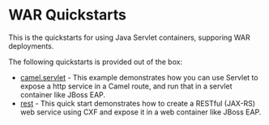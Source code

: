 WAR Quickstarts
===============

This is the quickstarts for using Java Servlet containers, supporing WAR deployments.

The following quickstarts is provided out of the box:

* [camel.servlet](camel-servlet) - This example demonstrates how you can use Servlet to expose a http service in a Camel route, and run that in a servlet container like JBoss EAP.
* [rest](rest) - This quick start demonstrates how to create a RESTful (JAX-RS) web service using CXF and expose it in a web container like JBoss EAP.

 
